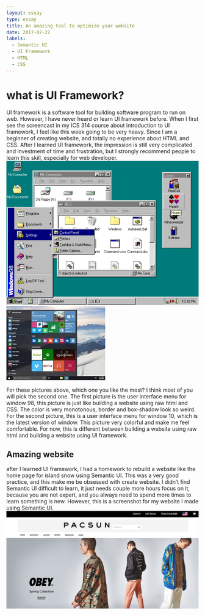 ```yaml
---
layout: essay
type: essay
title: An amazing tool to optimize your website
date: 2017-02-22
labels:
  - Semantic UI
  - UI Framework
  - HTML
  - CSS
---
```


# what is UI Framework?
UI framework is a software tool for building software program to run on web. However, I have never heard or learn UI framework 
before. When I first see the screencast in my ICS 314 course about introduction to UI framework, I feel like this week going 
to be very heavy. Since I am a beginner of creating website, and totally no experience about HTML and CSS. After I learned UI 
framework, the impression is still very complicated and investment of time and frustration, but I strongly recommend people to 
learn this skill, especially for web developer. 
<img class ="ui medium image" src="../images/window98.png">
<img class ="ui right image" src="../images/window10.jpg">


For these pictures above, which one you like the most? I think most of you will pick the second one. The first picture is the 
user interface menu for window 98, this picture is just like building a website using raw html and CSS. The color is very 
monotonous, border and box-shadow look so weird. For the second picture, this is a user interface menu for window 10, which 
is the latest version of window. This picture very colorful and make me feel comfortable. For now, this is different between
building a website using raw html and building a website using UI framework.

## Amazing website 
  after I learned UI framework, I had a homework to rebuild a website like the home page for island snow using Semantic
  UI. This was a very good practice, and this make me be obsessed with create website. I didn’t find Semantic UI difficult to
  learn, it just needs couple more hours focus on it, because you are not expert, and you always need to spend more times to
  learn something is new. However, this is a screenshot for my website I made using Semantic UI.
  <img class ="ui image" src="../images/myPacsun.png">
